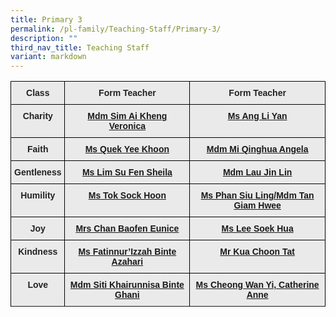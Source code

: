 ```yaml
---
title: Primary 3
permalink: /pl-family/Teaching-Staff/Primary-3/
description: ""
third_nav_title: Teaching Staff
variant: markdown
---
```

<style type="text/css">

.tg  {border-collapse:collapse;border-spacing:0;}

.tg td{border-color:black;border-style:solid;border-width:1px;font-family:Arial, sans-serif;font-size:14px;

  overflow:hidden;padding:10px 5px;word-break:normal;}

.tg th{border-color:black;border-style:solid;border-width:1px;font-family:Arial, sans-serif;font-size:14px;

  font-weight:normal;overflow:hidden;padding:10px 5px;word-break:normal;}

.tg .tg-n4qt{background-color:#EAEAEA;color:#222;font-weight:bold;text-align:center;vertical-align:top}

.tg .tg-a7kh{background-color:#EAEAEA;color:#0857AE;font-weight:bold;text-align:center;vertical-align:top}

</style>
<table class="tg">

<thead>
	<tr><th class="tg-n4qt">Class</th>
		<th class="tg-n4qt">Form Teacher</th>
		<th class="tg-n4qt">Form Teacher</th>
	</tr>

</thead>

<tbody>
	<tr>
		<td class="tg-n4qt">Charity</td>
		<td class="tg-a7kh"><a href="mailto:sim_ai_kheng_veronica@moe.edu.sg">Mdm Sim Ai Kheng Veronica<span style="font-weight:600;text-decoration:none;color:#0857AE"></span></a></td><td class="tg-a7kh"><a href="mailto:ang_li_yan@moe.edu.sg">Ms Ang Li Yan<span style="font-weight:600;text-decoration:none;color:#0857AE"></span></a></td></tr><tr><td class="tg-n4qt">Faith</td><td class="tg-a7kh"><a href="mailto:quek_yee_khoon@moe.edu.sg">Ms Quek Yee Khoon<span style="font-weight:600;text-decoration:none;color:#0857AE"></span></a></td><td class="tg-a7kh"><a href="mailto:angela_mi@moe.edu.sg">Mdm Mi Qinghua Angela<span style="font-weight:600;text-decoration:none;color:#0857AE"></span></a></td></tr><tr><td class="tg-n4qt">Gentleness</td><td class="tg-a7kh"><a href="mailto:sheila_lim_su_fen@moe.edu.sg">Ms Lim Su Fen Sheila<span style="font-weight:600;text-decoration:none;color:#0857AE"></span></a></td><td class="tg-a7kh"><a href="mailto:lau_jin_lin@moe.edu.sg">Mdm Lau Jin Lin<span style="font-weight:600;text-decoration:none;color:#0857AE"></span></a></td></tr><tr><td class="tg-n4qt">Humility</td><td class="tg-a7kh"><a href="mailto:tok_sock_hoon@moe.edu.sg">Ms Tok Sock Hoon<span style="font-weight:600;text-decoration:none;color:#0857AE"></span></a></td><td class="tg-a7kh"><a href="mailto:phan_siu_ling@moe.edu.sg">Ms Phan Siu Ling/Mdm Tan Giam Hwee<span style="font-weight:600;text-decoration:none;color:#0857AE"></span></a></td></tr><tr><td class="tg-n4qt">Joy</td><td class="tg-a7kh"><a href="mailto:tan_baofen_eunice@moe.edu.sg">Mrs Chan Baofen Eunice<span style="font-weight:600;text-decoration:none;color:#0857AE"></span></a></td><td class="tg-a7kh"><a href="mailto:lee_soek_hua@moe.edu.sg">Ms Lee Soek Hua<span style="font-weight:600;text-decoration:none;color:#0857AE"></span></a></td></tr><tr><td class="tg-n4qt">Kindness</td><td class="tg-a7kh"><a href="mailto:fatinnurizzah_azahari@moe.edu.sg">Ms Fatinnur’Izzah Binte Azahari<span style="font-weight:600;text-decoration:none;color:#0857AE"></span></a></td><td class="tg-a7kh"><a href="mailto:kua_choon_tat@moe.edu.sg">Mr Kua Choon Tat<span style="font-weight:600;text-decoration:none;color:#0857AE"></span></a></td></tr><tr><td class="tg-n4qt">Love</td><td class="tg-a7kh"><a href="mailto:siti_khairunnisa_ghani@moe.edu.sg">Mdm Siti Khairunnisa Binte Ghani<span style="font-weight:600;text-decoration:none;color:#0857AE"></span></a></td><td class="tg-a7kh"><a href="mailto:cheong_wan_yi_catherine@moe.edu.sg">Ms Cheong Wan Yi, Catherine Anne<span style="font-weight:600;text-decoration:none;color:#0857AE"></span></a></td></tr><tr></tr>

</tbody>

</table>